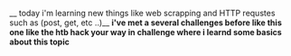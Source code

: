 __ today i'm learning new things like web scrapping and HTTP requstes such as (post, get, etc ..)__
__i've met a several challenges before like this one like the htb hack your way in challenge where i learnd some basics about this topic__
